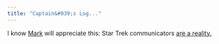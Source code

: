 ```yaml
---
title: "Captain&#039;s Log..."
---
```

<p>I know <a href="http://duke.usask.ca/~che434/mark/">Mark</a> will appreciate this:  Star Trek communicators <a href="http://www.forbes.com/technology/2004/03/16/cx_ah_0316chips.html">are a reality.</a></p>
